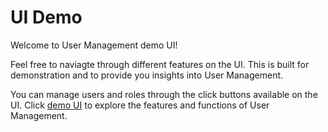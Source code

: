 # UI Demo

Welcome to User Management demo UI!

Feel free to naviagte through different features on the UI. This is built for demonstration and to provide you insights into User Management.

You can manage users and roles through the click buttons available on the UI. Click [demo UI](http://ui-demos.guavus.com/html5/User-Management/) to explore the features and functions of User Management.

